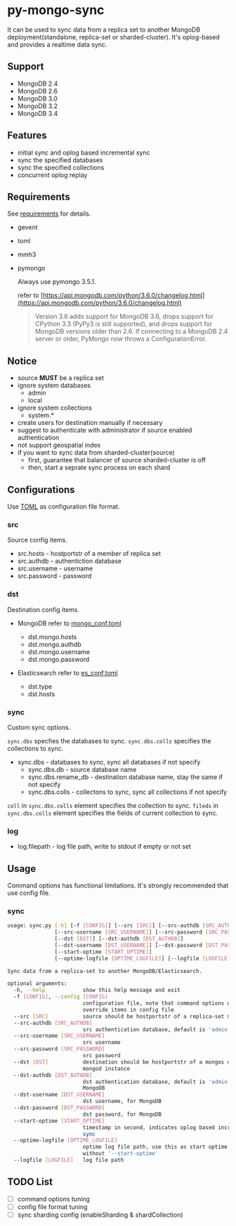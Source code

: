 # py-mongo-sync

It can be used to sync data from a replica set to another MongoDB deployment(standalone, replica-set or sharded-cluster).
It's oplog-based and provides a realtime data sync.

## Support

- MongoDB 2.4
- MongoDB 2.6
- MongoDB 3.0
- MongoDB 3.2
- MongoDB 3.4

## Features

- initial sync and oplog based incremental sync
- sync the specified databases
- sync the specified collections
- concurrent oplog replay

## Requirements

See [requirements](./requirements.txt) for details.

- gevent
- toml
- mmh3
- pymongo

    Always use pymongo 3.5.1.

    refer to [https://api.mongodb.com/python/3.6.0/changelog.html](https://api.mongodb.com/python/3.6.0/changelog.html)

    > Version 3.6 adds support for MongoDB 3.6, drops support for CPython 3.3 (PyPy3 is still supported), and drops support for MongoDB versions older than 2.6. If connecting to a MongoDB 2.4 server or older, PyMongo now throws a ConfigurationError.

## Notice

- source **MUST** be a replica set
- ignore system databases
    - admin
    - local
- ignore system collections
    - system.\*
- create users for destination manually if necessary
- suggest to authenticate with administrator if source enabled authentication
- not support geospatial index
- if you want to sync data from sharded-cluster(source)
    - first, guarantee that balancer of source sharded-cluster is off
    - then, start a seprate sync process on each shard

## Configurations

Use [TOML](https://github.com/toml-lang/toml) as configuration file format.

### src
Source config items.

- src.hosts - hostportstr of a member of replica set
- src.authdb - authentiction database
- src.username - username
- src.password - password

### dst
Destination config items.

- MongoDB refer to [mongo_conf.toml](example/mongo_conf.toml)
    - dst.mongo.hosts
    - dst.mongo.authdb
    - dst.mongo.username
    - dst.mongo.password

- Elasticsearch refer to [es_conf.toml](example/es_conf.toml)
    - dst.type
    - dst.hosts

### sync
Custom sync options.

`sync.dbs` specfies the databases to sync.
`sync.dbs.colls` specifies the collections to sync.

- sync.dbs - databases to sync, sync all databases if not specify
    - sync.dbs.db - source database name
    - sync.dbs.rename_db - destination database name, stay the same if not specify
    - sync.dbs.colls - collectons to sync, sync all collections if not specify

`coll` in `sync.dbs.colls` element specifies the collection to sync.
`fileds` in `sync.dbs.colls` element specifies the fields of current collection to sync.

### log
- log.filepath - log file path, write to stdout if empty or not set

## Usage 

Command options has functional limitations.
It's strongly recommended that use config file.

### sync

```bash
usage: sync.py [-h] [-f [CONFIG]] [--src [SRC]] [--src-authdb [SRC_AUTHDB]]
               [--src-username [SRC_USERNAME]] [--src-password [SRC_PASSWORD]]
               [--dst [DST]] [--dst-authdb [DST_AUTHDB]]
               [--dst-username [DST_USERNAME]] [--dst-password [DST_PASSWORD]]
               [--start-optime [START_OPTIME]]
               [--optime-logfile [OPTIME_LOGFILE]] [--logfile [LOGFILE]]

Sync data from a replica-set to another MongoDB/Elasticsearch.

optional arguments:
  -h, --help            show this help message and exit
  -f [CONFIG], --config [CONFIG]
                        configuration file, note that command options will
                        override items in config file
  --src [SRC]           source should be hostportstr of a replica-set member
  --src-authdb [SRC_AUTHDB]
                        src authentication database, default is 'admin'
  --src-username [SRC_USERNAME]
                        src username
  --src-password [SRC_PASSWORD]
                        src password
  --dst [DST]           destination should be hostportstr of a mongos or
                        mongod instance
  --dst-authdb [DST_AUTHDB]
                        dst authentication database, default is 'admin', for
                        MongoDB
  --dst-username [DST_USERNAME]
                        dst username, for MongoDB
  --dst-password [DST_PASSWORD]
                        dst password, for MongoDB
  --start-optime [START_OPTIME]
                        timestamp in second, indicates oplog based increment
                        sync
  --optime-logfile [OPTIME_LOGFILE]
                        optime log file path, use this as start optime if
                        without '--start-optime'
  --logfile [LOGFILE]   log file path

```



## TODO List

- [ ] command options tuning
- [ ] config file format tuning
- [ ] sync sharding config (enableSharding & shardCollection)
